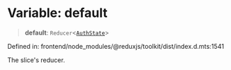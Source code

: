 # Variable: default

> **default**: `Reducer`\<[`AuthState`](../type-aliases/AuthState.md)\>

Defined in: frontend/node\_modules/@reduxjs/toolkit/dist/index.d.mts:1541

The slice's reducer.
